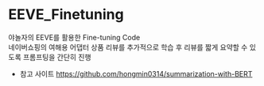 # EEVE_Finetuning

야놀자의 EEVE를 활용한 Fine-tuning Code  
네이버쇼핑의 여해용 어댑터 상품 리뷰를 추가적으로 학습 후 리뷰를 짧게 요약할 수 있도록 프롬프팅을 간단히 진행 

* 참고 사이트
https://github.com/hongmin0314/summarization-with-BERT
